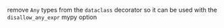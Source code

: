 remove `Any` types from the `dataclass` decorator so it can be used with the `disallow_any_expr` mypy option